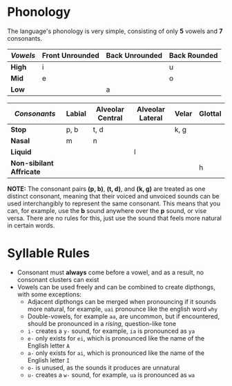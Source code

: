 # Phonology

The language's phonology is very simple, consisting of only **5** vowels and **7** consonants.

| *Vowels* | Front Unrounded | Back Unrounded | Back Rounded |
|----------|-----------------|----------------|--------------|
| **High** | i |&nbsp;| u |
| **Mid** | e |&nbsp;| o |
| **Low** |&nbsp;| a |&nbsp;|

| *Consonants* | Labial | Alveolar Central | Alveolar Lateral | Velar | Glottal |
|------|--------|------------------|------------------|-------|---------|
| **Stop** | p, b | t, d |&nbsp;| k, g |&nbsp;|&nbsp;|
| **Nasal** | m | n |&nbsp;|&nbsp;|&nbsp;|&nbsp;|
| **Liquid** |&nbsp;|&nbsp;| l |&nbsp;|&nbsp;|&nbsp;|
| **Non-sibilant Affricate** |&nbsp;|&nbsp;|&nbsp;|&nbsp;| h |

**NOTE:** The consonant pairs **(p, b)**, **(t, d)**, and **(k, g)** are treated as one distinct consonant,
meaning that their voiced and unvoiced sounds can be used interchangibly to represent the same consonant.
This means that you can, for example, use the **b** sound anywhere over the **p** sound, or vise versa. There
are no rules for this, just use the sound that feels more natural in certain words.

# Syllable Rules

- Consonant must **always** come before a vowel, and as a result, no consonant clusters can exist
- Vowels can be used freely and can be combined to create dipthongs, with some exceptions:
  - Adjacent dipthongs can be merged when pronouncing if it sounds more natural, for example, `uai` pronounce like the english word `why`
  - Double-vowels, for example `aa`, are uncommon, but if encountered, should be pronounced in a *rising*, question-like tone
  - `i-` creates a `y-` sound, for example, `ia` is pronounced as `ya`
  - `e-` only exists for `ei`, which is pronounced like the name of the English letter `A`
  - `a-` only exists for `ai`, which is pronounced like the name of the English letter `I`
  - `o-` is unused, as the sounds it produces are unnatural
  - `u-` creates a `w-` sound, for example, `ua` is pronounced as `wa`
